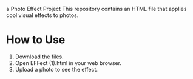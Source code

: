 a Photo Effect Project
This repository contains an HTML file that applies cool visual effects to photos.
# How to Use
1. Download the files.
2. Open EFFect (1).html in your web browser.
3. Upload a photo to see the effect.
